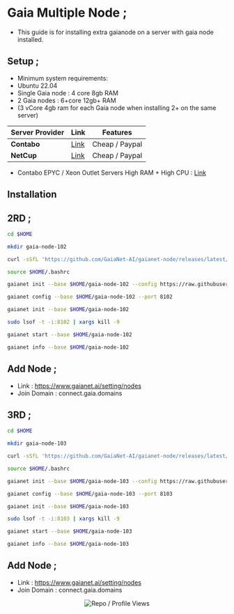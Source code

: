 # Gaia Multiple Node ; 

- This guide is for installing extra gaianode on a server with gaia node installed.

## Setup ; 

- Minimum system requirements:
- Ubuntu  22.04 
- Single Gaia node                :            4 core 8gb RAM
- 2 Gaia nodes                       :            6+core 12gb+ RAM
- (3 vCore 4gb ram for each Gaia node when installing 2+ on the same server)

| Server Provider        | Link              | Features |
|------------------|----------------------------|----------------------------|
| **Contabo**          | [Link](https://www.dpbolvw.net/click-101330552-12454592)                     | Cheap / Paypal  |
| **NetCup**          | [Link](https://www.netcup.com/en/?ref=261820) | Cheap / Paypal |

- Contabo EPYC / Xeon Outlet Servers High RAM + High CPU : [Link](https://www.dpbolvw.net/click-101330552-13796481) 

## Installation

## 2RD ; 

```bash
cd $HOME
```
```bash
mkdir gaia-node-102
```
```bash
curl -sSfL 'https://github.com/GaiaNet-AI/gaianet-node/releases/latest/download/install.sh' | bash -s -- --base $HOME/gaia-node-102
```
```bash
source $HOME/.bashrc
```
```bash
gaianet init --base $HOME/gaia-node-102 --config https://raw.githubusercontent.com/GaiaNet-AI/node-configs/main/qwen2-0.5b-instruct/config.json
```
```bash
gaianet config --base $HOME/gaia-node-102 --port 8102
```
```bash
gaianet init --base $HOME/gaia-node-102
```
```bash
sudo lsof -t -i:8102 | xargs kill -9
```
```bash
gaianet start --base $HOME/gaia-node-102
```
```bash
gaianet info --base $HOME/gaia-node-102
```

## Add Node ; 

- Link : https://www.gaianet.ai/setting/nodes
- Join Domain : connect.gaia.domains

## 3RD ; 

```bash
cd $HOME
```
```bash
mkdir gaia-node-103
```
```bash
curl -sSfL 'https://github.com/GaiaNet-AI/gaianet-node/releases/latest/download/install.sh' | bash -s -- --base $HOME/gaia-node-103
```
```bash
source $HOME/.bashrc
```
```bash
gaianet init --base $HOME/gaia-node-103 --config https://raw.githubusercontent.com/GaiaNet-AI/node-configs/main/qwen2-0.5b-instruct/config.json
```
```bash
gaianet config --base $HOME/gaia-node-103 --port 8103
```
```bash
gaianet init --base $HOME/gaia-node-103
```
```bash
sudo lsof -t -i:8103 | xargs kill -9
```
```bash
gaianet start --base $HOME/gaia-node-103
```
```bash
gaianet info --base $HOME/gaia-node-103
```

## Add Node ; 

- Link : https://www.gaianet.ai/setting/nodes
- Join Domain : connect.gaia.domains

<p align="center">
  <img src="https://komarev.com/ghpvc/?username=FurkanL0&style=flat-square&color=red&label=Profile+Views+/+Repo+Views+" alt="Repo / Profile Views" />
</p>
